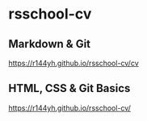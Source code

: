 # rsschool-cv
## Markdown & Git
https://r144yh.github.io/rsschool-cv/cv

## HTML, CSS & Git Basics
https://r144yh.github.io/rsschool-cv/

